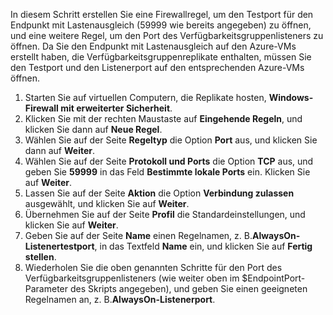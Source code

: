 In diesem Schritt erstellen Sie eine Firewallregel, um den Testport für den Endpunkt mit Lastenausgleich (59999 wie bereits angegeben) zu öffnen, und eine weitere Regel, um den Port des Verfügbarkeitsgruppenlisteners zu öffnen. Da Sie den Endpunkt mit Lastenausgleich auf den Azure-VMs erstellt haben, die Verfügbarkeitsgruppenreplikate enthalten, müssen Sie den Testport und den Listenerport auf den entsprechenden Azure-VMs öffnen.

1. Starten Sie auf virtuellen Computern, die Replikate hosten, **Windows-Firewall mit erweiterter Sicherheit**.
2. Klicken Sie mit der rechten Maustaste auf **Eingehende Regeln**, und klicken Sie dann auf **Neue Regel**.
3. Wählen Sie auf der Seite **Regeltyp** die Option **Port** aus, und klicken Sie dann auf **Weiter**.
4. Wählen Sie auf der Seite **Protokoll und Ports** die Option **TCP** aus, und geben Sie **59999** in das Feld **Bestimmte lokale Ports** ein. Klicken Sie auf **Weiter**.
5. Lassen Sie auf der Seite **Aktion** die Option **Verbindung zulassen** ausgewählt, und klicken Sie auf **Weiter**.
6. Übernehmen Sie auf der Seite **Profil** die Standardeinstellungen, und klicken Sie auf **Weiter**.
7. Geben Sie auf der Seite **Name** einen Regelnamen, z. B.**AlwaysOn-Listenertestport**, in das Textfeld **Name** ein, und klicken Sie auf **Fertig stellen**.
8. Wiederholen Sie die oben genannten Schritte für den Port des Verfügbarkeitsgruppenlisteners (wie weiter oben im $EndpointPort-Parameter des Skripts angegeben), und geben Sie einen geeigneten Regelnamen an, z. B.**AlwaysOn-Listenerport**.

<!---HONumber=Oct15_HO3-->